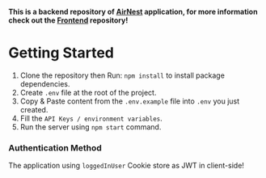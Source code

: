 **This is a backend repository of [AirNest](https://airnest.onrender.com/) application, for more information check out the [Frontend]([https://github.com/Elihai-Sugarman/stay-by-frontend/](https://github.com/DanieLevy/AirNest-frontend)) repository!**

# Getting Started

1. Clone the repository then Run: `npm install` to install package dependencies.
2. Create `.env` file at the root of the project.
3. Copy & Paste content from the `.env.example` file into `.env` you just created.
4. Fill the `API Keys / environment variables`.
5. Run the server using `npm start` command.

### Authentication Method

The application using `loggedInUser` Cookie store as JWT in client-side!
